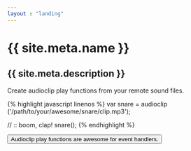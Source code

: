 ```yaml
---
layout : "landing"
---
```


{{ site.meta.name }}
===

## {{ site.meta.description }}

Create audioclip play functions from your remote sound files.

{% highlight javascript linenos %}
var snare = audioclip ('/path/to/your/awesome/snare/clip.mp3');

// :: boom, clap!
snare();
{% endhighlight %}

<button class="o-demo-play-01 -noted button-primary">
Audioclip play functions are awesome for event handlers.
</button>

<script>
jQuery(function ($) {

  var audiofile =
    Modernizr.audio.ogg ? 'snare.ogg' :
    Modernizr.audio.mp3 ? 'snare.mp3' :
    Modernizr.audio.wav ? 'snare.wav' : ''
    ;

  var demobutton = $('.o-demo-play-01');

  if (!!audiofile) {
    console.log(['assets','audio', audiofile].join('/'));
    var snare = audioclip(['assets','audio', audiofile].join('/'));
    demobutton.on('click', function () {
      snare();
    });
  }
  else {
    demobutton.text('Your browser does not support HTML 5 Audio.');
  }

});
</script>
